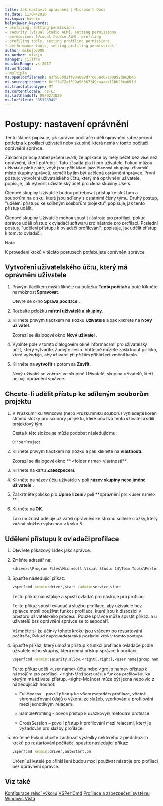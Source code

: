 ```yaml
---
title: Jak nastavit oprávnění | Microsoft Docs
ms.date: 11/04/2016
ms.topic: how-to
helpviewer_keywords:
- profiling, setting permissions
- security [Visual Studio ALM], setting permissions
- permissions [Visual Studio ALM], profiling
- profiling tools, setting profiling permissions
- performance tools, setting profiling permissions
author: mikejo5000
ms.author: mikejo
manager: jillfra
monikerRange: vs-2017
ms.workload:
- multiple
ms.openlocfilehash: 03f508bd2ff904898d77cd5ac07c30992da63b46
ms.sourcegitcommit: 6cfffa72af599a9d667249caaaa411bb28ea69fd
ms.translationtype: MT
ms.contentlocale: cs-CZ
ms.lasthandoff: 09/02/2020
ms.locfileid: "85328945"
---
```

# <a name="how-to-set-permissions"></a>Postupy: nastavení oprávnění

Tento článek popisuje, jak správce počítače udělí oprávnění zabezpečení potřebná k profilaci uživateli nebo skupině, která nemá v tomto počítači oprávnění správce.

Základní princip zabezpečení uvádí, že aplikace by měly běžet bez více než oprávnění, která potřebují. Tato zásada platí i pro uživatele. Pokud můžou uživatelé plně platit, když jsou přihlášeni jako členové skupiny uživatelů místo skupiny správců, neměli by jim být udělená oprávnění správce. První postup: vytvoření uživatelského účtu, který má oprávnění uživatele, popisuje, jak vytvořit uživatelský účet pro člena skupiny Users.

Členové skupiny Uživatelé budou potřebovat přístup ke složkám a souborům na disku, které jsou sdíleny s ostatními členy týmu. Druhý postup, "udělení přístupu ke sdíleným souborům projektu", popisuje, jak tento přístup udělit.

Členové skupiny Uživatelé mohou spustit nástroje pro profilaci, pokud správce udělí přístup k ovladači softwaru pro nástroje pro profilaci. Poslední postup, "udělení přístupu k ovladači profilování", popisuje, jak udělit přístup k tomuto ovladači.

> [!NOTE]
> K provedení kroků v těchto postupech potřebujete oprávnění správce.

## <a name="to-create-a-user-account-that-has-user-permissions"></a>Vytvoření uživatelského účtu, který má oprávnění uživatele

1. Pravým tlačítkem myši klikněte na položku **Tento počítač** a poté klikněte na možnost **Spravovat**.

     Otevře se okno **Správa počítače** .

2. Rozbalte položku **místní uživatelé a skupiny**.

3. Klikněte pravým tlačítkem na složku **Uživatelé** a pak klikněte na **Nový uživatel**.

     Zobrazí se dialogové okno **Nový uživatel** .

4. Vyplňte pole v tomto dialogovém okně informacemi pro uživatelský účet, který vytváříte. Zadejte heslo. Volitelně můžete zaškrtnout políčko, které vyžaduje, aby uživatel při příštím přihlášení změnil heslo.

5. Klikněte na **vytvořit** a potom na **Zavřít**.

     Nový uživatel se zobrazí ve skupině Uživatelé, skupina uživatelů, kteří nemají oprávnění správce.

## <a name="to-grant-access-to-shared-project-files"></a>Chcete-li udělit přístup ke sdíleným souborům projektu

1. V Průzkumníku Windows (nebo Průzkumníku souborů) vyhledejte kořen stromu složky pro soubory projektu, které používá tento uživatel a sdílí projektový tým.

     Cesta k této složce se může podobat následujícímu:

    ```cmd
    D:\ourProject
    ```

2. Klikněte pravým tlačítkem na složku a pak klikněte na **vlastnosti**.

     Zobrazí se dialogové okno ** \<folder name> vlastnosti** .

3. Klikněte na kartu **Zabezpečení**.

4. Klikněte na název účtu uživatele v poli **název skupiny nebo jméno uživatele** .

5. Zaškrtněte políčko pro **Úplné řízení**v poli **oprávnění pro \<user name> ** .

6. Klikněte na **OK**.

     Tato možnost uděluje uživateli oprávnění ke stromu sdílené složky, který začíná složkou vybranou v kroku 5.

## <a name="to-grant-access-to-the-profiling-driver"></a>Udělení přístupu k ovladači profilace

1. Otevřete příkazový řádek jako správce.

2. Změňte adresář na:

    ```cmd
    <drive>:\Program Files\Microsoft Visual Studio 14\Team Tools\Performance Tools
    ```

3. Spusťte následující příkaz:

    ```cmd
    vsperfcmd /admin:driver,start /admin:service,start
    ```

     Tento příkaz nainstaluje a spustí ovladač pro nástroje pro profilaci.

     Tento příkaz spustí ovladač a službu profilace, aby uživatelé bez správce mohli používat funkce profilace, které jsou k dispozici v prostoru uživatelského procesu. Pouze správce může spustit příkaz. a u uživatelů bez oprávnění správce se to nepodaří.

     Všimněte si, že účinky tohoto kroku jsou vráceny po restartování počítače, Pokud neprovedete také poslední krok v tomto postupu.

4. Spusťte příkaz, který umožní přístup k funkci profilace ovladače podle uživatele nebo skupiny, která nemá přístup správce k počítači:

    ```cmd
    vsperfcmd /admin:security,allow,<right[,right],<user name|group name>
    ```

     Tento příkaz udělí \<user name> účtu nebo \<group name> přístup k nástrojům pro profilaci. \<right>Možnost určuje funkce profilování, ke kterým má uživatel přístup. \<right>Možnost může být jedna nebo víc z následujících hodnot:

    - FullAccess – povolí přístup ke všem metodám profilace, včetně shromažďování údajů o výkonu ze služeb, vzorkování a profilování mezi jednotlivými relacemi.

    - SampleProfiling – povolí přístup k ukázkovým metodám profilace

    - CrossSession – povolí přístup k profilování mezi relacemi, který je vyžadován pro služby profilace.

5. Volitelné Pokud chcete zachovat výsledky některého z předchozích kroků po restartování počítače, spusťte následující příkaz:

    ```cmd
    vsperfcmd /admin:driver,autostart,on
    ```

   Určení uživatelé po přihlášení budou moci používat nástroje pro profilaci bez oprávnění správce.

## <a name="see-also"></a>Viz také

[Konfigurace relací výkonu](../profiling/configuring-performance-sessions.md) 
 [VSPerfCmd](../profiling/vsperfcmd.md) 
 [Profilace a zabezpečení systému Windows Vista](../profiling/profiling-and-windows-vista-security.md)
